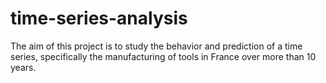 # time-series-analysis
The aim of this project is to study the behavior and prediction of a time series, specifically the manufacturing of tools in France over more than 10 years.
